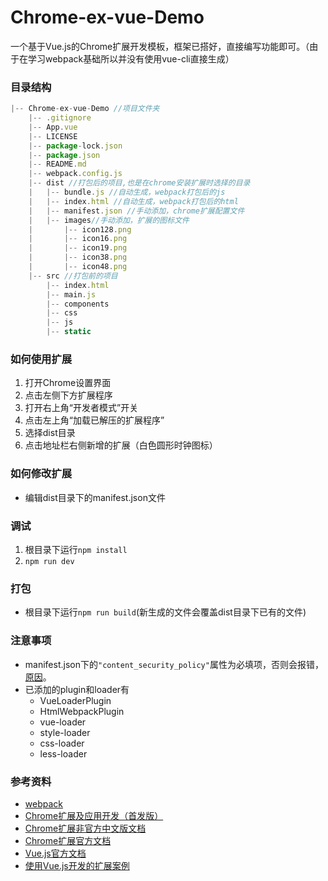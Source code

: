 # Chrome-ex-vue-Demo
一个基于Vue.js的Chrome扩展开发模板，框架已搭好，直接编写功能即可。（由于在学习webpack基础所以并没有使用vue-cli直接生成）

### 目录结构

```js
|-- Chrome-ex-vue-Demo //项目文件夹
    |-- .gitignore
    |-- App.vue 
    |-- LICENSE
    |-- package-lock.json
    |-- package.json
    |-- README.md
    |-- webpack.config.js
    |-- dist //打包后的项目,也是在chrome安装扩展时选择的目录
    |   |-- bundle.js //自动生成，webpack打包后的js
    |   |-- index.html //自动生成，webpack打包后的html
    |   |-- manifest.json //手动添加，chrome扩展配置文件
    |   |-- images//手动添加，扩展的图标文件
    |       |-- icon128.png
    |       |-- icon16.png
    |       |-- icon19.png
    |       |-- icon38.png
    |       |-- icon48.png
    |-- src //打包前的项目
        |-- index.html
        |-- main.js
        |-- components
        |-- css
        |-- js
        |-- static
```
### 如何使用扩展
1. 打开Chrome设置界面
2. 点击左侧下方扩展程序
3. 打开右上角“开发者模式”开关
4. 点击左上角“加载已解压的扩展程序”
5. 选择dist目录
6. 点击地址栏右侧新增的扩展（白色圆形时钟图标）

### 如何修改扩展
+ 编辑dist目录下的manifest.json文件

### 调试
1. 根目录下运行`npm install`
2. `npm run dev`
### 打包
+ 根目录下运行`npm run build`(新生成的文件会覆盖dist目录下已有的文件)
### 注意事项
+ manifest.json下的`"content_security_policy"`属性为必填项，否则会报错，[原因](https://www.cnblogs.com/smartXiang/p/6929617.html)。
+ 已添加的plugin和loader有
    + VueLoaderPlugin
    + HtmlWebpackPlugin
    + vue-loader
    + style-loader
    + css-loader
    + less-loader
### 参考资料
+ [webpack](https://www.webpackjs.com/)
+ [Chrome扩展及应用开发（首发版）](https://www.ituring.com.cn/book/1421)
+ [Chrome扩展非官方中文版文档](https://crxdoc-zh.appspot.com/extensions/getstarted)
+ [Chrome扩展官方文档](https://developer.chrome.com/extensions)
+ [Vue.js官方文档](https://cn.vuejs.org/index.html)
+ [使用Vue.js开发的扩展案例](https://github.com/lavyun/Easy-todo)